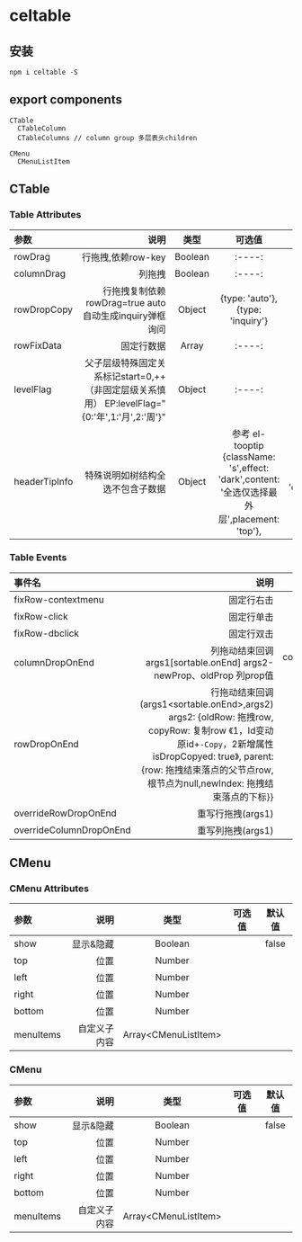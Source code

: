 # celtable

## 安装
```
npm i celtable -S
```

## export components
```
CTable
  CTableColumn
  CTableColumns // column group 多层表头children

CMenu
  CMenuListItem
```

## CTable
### Table Attributes

| 参数 | 说明 | 类型 | 可选值 | 默认值 |
| :-----| ----: | :----: | :----: | :----: |
| rowDrag | 行拖拽,依赖row-key | Boolean | :----: | false |
| columnDrag | 列拖拽 | Boolean | :----: | false |
| rowDropCopy | 行拖拽复制依赖rowDrag=true auto自动生成inquiry弹框询问 | Object | {type: 'auto'},{type: 'inquiry'} | null |
| rowFixData | 固定行数据 | Array | :----: | null |
| levelFlag | 父子层级特殊固定关系标记start=0,++（非固定层级关系慎用） EP:levelFlag="{0:'年',1:'月',2:'周'}" | Object | :----: | null |
| headerTipInfo | 特殊说明如树结构全选不包含子数据 | Object | 参考 el-tooptip {className: 's',effect: 'dark',content: '全选仅选择最外层',placement: 'top'}, | headerTipInfo: {effect: 'dark',placement: 'top'}, |

### Table Events

| 事件名	 | 说明 | 参数 |
| :-----| ----: | :----: |
| fixRow-contextmenu | 固定行右击 | row, column, event |
| fixRow-click | 固定行单击 | row, column, event |
| fixRow-dbclick | 固定行双击 | row, column, event |
| columnDropOnEnd | 列拖动结束回调 args1[sortable.onEnd] args2-newProp、oldProp  列prop值 | columnDropOnEnd({newIndex,oldIndex},{newProp,oldProp}) |
| rowDropOnEnd | 行拖动结束回调 (args1\<sortable.onEnd\>,args2) args2: {oldRow: 拖拽row, copyRow: 复制row 《1，Id变动原id+`-Copy`，2新增属性isDropCopyed: true》, parent: {row: 拖拽结束落点的父节点row, 根节点为null,newIndex: 拖拽结束落点的下标}} | args1,args2 |
| overrideRowDropOnEnd | 重写行拖拽(args1) | args1 sortable.onEnd |
| overrideColumnDropOnEnd | 重写列拖拽(args1) | args1 sortable.onEnd |

## CMenu
### CMenu Attributes

| 参数 | 说明 | 类型 | 可选值 | 默认值 |
| :-----| ----: | :----: | :----: | :----: |
| show | 显示&隐藏 | Boolean |  | false |
| top | 位置 | Number |  |  |
| left | 位置 | Number |  |  |
| right | 位置 | Number |  |  |
| bottom | 位置 | Number |  |  |
| menuItems | 自定义子内容 | Array\<CMenuListItem\> |  |  |
### CMenu 

| 参数 | 说明 | 类型 | 可选值 | 默认值 |
| :-----| ----: | :----: | :----: | :----: |
| show | 显示&隐藏 | Boolean |  | false |
| top | 位置 | Number |  |  |
| left | 位置 | Number |  |  |
| right | 位置 | Number |  |  |
| bottom | 位置 | Number |  |  |
| menuItems | 自定义子内容 | Array\<CMenuListItem\> |  |  |

